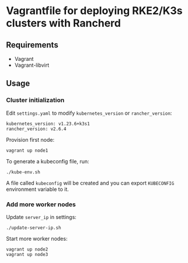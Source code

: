 # Vagrantfile for deploying RKE2/K3s clusters with Rancherd

## Requirements

- Vagrant
- Vagrant-libvirt

## Usage

### Cluster initialization
Edit `settings.yaml` to modify `kubernetes_version` or `rancher_version`:

```
kubernetes_version: v1.23.6+k3s1
rancher_version: v2.6.4
```

Provision first node:

```
vagrant up node1
```

To generate a kubeconfig file, run:

```
./kube-env.sh
```

A file called `kubeconfig` will be created and you can export `KUBECONFIG` environment variable to it.


### Add more worker nodes

Update `server_ip` in settings:

```
./update-server-ip.sh
```

Start more worker nodes:

```
vagrant up node2
vagrant up node3
```

